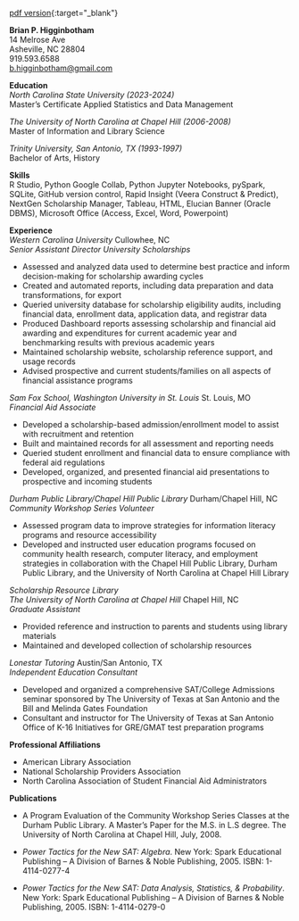 [pdf version](/brian.higginbotham.data.analyst.resume.pdf){:target="_blank"}

**Brian P. Higginbotham**  
14 Melrose Ave  
Asheville, NC 28804  
919.593.6588  
b.higginbotham@gmail.com

**Education**  
*North Carolina State University (2023-2024)*  
Master’s Certificate Applied Statistics and Data Management

*The University of North Carolina at Chapel Hill (2006-2008)*  
Master of Information and Library Science

*Trinity University, San Antonio, TX (1993-1997)*  
Bachelor of Arts, History

**Skills**  
R Studio, Python Google Collab, Python Jupyter Notebooks, pySpark, SQLite, GitHub version control, Rapid Insight (Veera Construct & Predict), NextGen Scholarship Manager, Tableau, HTML, Elucian Banner (Oracle DBMS), Microsoft Office (Access, Excel, Word, Powerpoint)  
	  
**Experience**	  
	*Western Carolina University*						Cullowhee, NC  
	*Senior Assistant Director University Scholarships*

* Assessed and analyzed data used to determine best practice and inform decision-making for scholarship awarding cycles  
* Created and automated reports, including data preparation and data transformations, for export  
* Queried university database for scholarship eligibility audits, including financial data, enrollment data, application data, and registrar data  
* Produced Dashboard reports assessing scholarship and financial aid awarding and expenditures for current academic year and benchmarking results with previous academic years  
* Maintained scholarship website, scholarship reference support, and usage records  
* Advised prospective and current students/families on all aspects of financial assistance programs

*Sam Fox School, Washington University in St. Louis*			St. Louis, MO  
*Financial Aid Associate*

* Developed a scholarship-based admission/enrollment model to assist with recruitment and retention  
* Built and maintained records for all assessment and reporting needs  
* Queried student enrollment and financial data to ensure compliance with federal aid regulations  
* Developed, organized, and presented financial aid presentations to prospective and incoming students 

*Durham Public Library/Chapel Hill Public Library*			Durham/Chapel Hill, NC  
*Community Workshop Series Volunteer*

* Assessed program data to improve strategies for information literacy programs and resource accessibility  
* Developed and instructed user education programs focused on community health research, computer literacy, and employment strategies in collaboration with the Chapel Hill Public Library, Durham Public Library, and the University of North Carolina at Chapel Hill Library

*Scholarship Resource Library*  
*The University of North Carolina at Chapel Hill*			Chapel Hill, NC  
*Graduate Assistant*

* Provided reference and instruction to parents and students using library materials  
* Maintained and developed collection of scholarship resources 

*Lonestar Tutoring*							Austin/San Antonio, TX  
*Independent Education Consultant*

* Developed and organized a comprehensive SAT/College Admissions seminar sponsored by The University of Texas at San Antonio and the Bill and Melinda Gates Foundation  
* Consultant and instructor for The University of Texas at San Antonio Office of K-16 Initiatives for GRE/GMAT test preparation programs

	  
**Professional Affiliations**

* American Library Association  
* National Scholarship Providers Association  
* North Carolina Association of Student Financial Aid Administrators

**Publications**

* A Program Evaluation of the Community Workshop Series Classes at the Durham Public Library.  A Master’s Paper for the M.S. in L.S degree. The University of North Carolina at Chapel Hill, July, 2008\.

* *Power Tactics for the New SAT: Algebra*.  New York: Spark Educational Publishing – A Division of Barnes & Noble Publishing, 2005\.  ISBN: 1-4114-0277-4

* *Power Tactics for the New SAT: Data Analysis, Statistics, & Probability*.  New York: Spark Educational Publishing – A Division of Barnes & Noble Publishing, 2005\.  ISBN: 1-4114-0279-0

